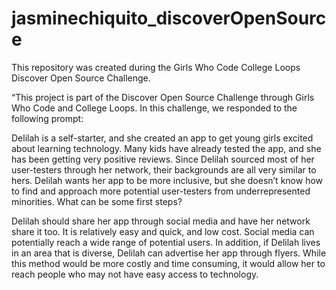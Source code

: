# jasminechiquito_discoverOpenSource

This repository was created during the Girls Who Code College Loops Discover Open Source Challenge.

“This project is part of the Discover Open Source Challenge through Girls Who Code and College Loops. In this challenge, we responded to the following prompt:

Delilah is a self-starter, and she created an app to get young girls excited about learning technology. Many kids have already tested the app, and she has been getting very positive reviews.
Since Delilah sourced most of her user-testers through her network, their backgrounds are all very similar to hers. Delilah wants her app to be more inclusive, but she doesn’t know how to find and approach more potential user-testers from underrepresented minorities. What can be some first steps?

Delilah should share her app through social media and have her network share it too. It is relatively easy and quick, and low cost. Social media can potentially reach a wide range of potential users. In addition, if Delilah lives in an area that is diverse, Delilah can advertise her app through flyers. While this method would be more costly and time consuming, it would allow her to reach people who may not have easy access to technology.
